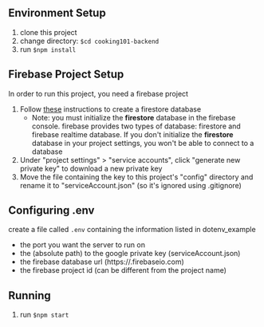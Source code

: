 
## Environment Setup  

1. clone this project
2. change directory: `$cd cooking101-backend`
3. run `$npm install`

## Firebase Project Setup  

In order to run this project, you need a firebase project  

1. Follow [these](https://firebase.google.com/docs/firestore/quickstart) instructions to create a firestore database
    - Note: you must initialize the **firestore** database in the firebase console. firebase provides two types of database: firestore and firebase realtime database. If you don't initialize the **firestore** database in your project settings, you won't be able to connect to a database
2. Under "project settings" > "service accounts", click "generate new private key" to download a new private key
3. Move the file containing the key to this project's "config" directory and rename it to "serviceAccount.json" (so it's ignored using .gitignore)

## Configuring .env  

create a file called `.env` containing the information listed in dotenv_example
- the port you want the server to run on
- the (absolute path) to the google private key (serviceAccount.json)
- the firebase database url (https://<database-name>.firebaseio.com)
- the firebase project id (can be different from the project name)

## Running  

1. run `$npm start`
